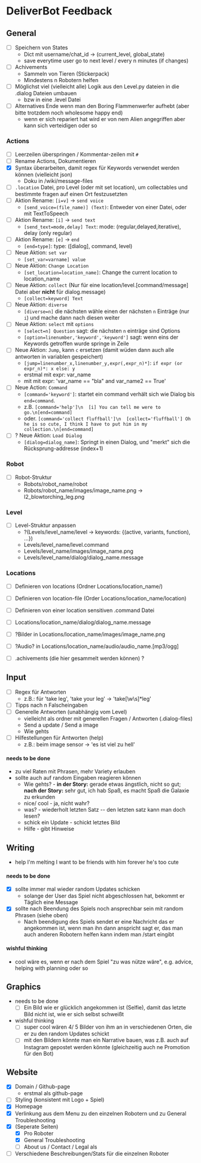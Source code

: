 # DeliverBot Feedback

## General
- [ ] Speichern von States
  - Dict mit username/chat_id -> (current_level, global_state)
  - save everytime user go to next level / every n minutes (if changes)
- [ ] Achivements
  - Sammeln von Tieren (Stickerpack)
  - Mindestens n Robotern helfen  
- [ ] Möglichst viel (vielleicht alle) Logik aus den Level.py dateien in die .dialog Dateien umbauen
  - bzw in eine .level Datei
- [ ] Alternatives Ende wenn man den Boring Flammenwerfer aufhebt (aber bitte trotzdem noch wholesome happy end)
  - wenn er sich repariert hat wird er von nem Alien angegriffen aber kann sich verteidigen oder so

### Actions
- [ ] Leerzeilen überspringen / Kommentar-zeilen mit `#`
- [ ] Rename Actions, Dokumentieren
- [x] Syntax überarbeiten, damit regex für Keywords verwendet werden können (vielleicht json)
  - Doku in /wiki/message-files
- [ ] `.location` Datei, pro Level (oder mit set location), um collectables und bestimmte fragen auf einen Ort festzusetzten
- [ ] Aktion Rename: `[i=v]` -> `send voice`
  - `[send_voice=(file_name)] (Text)`: Entweder von einer Datei, oder mit TextToSpeech
- [ ] Aktion Rename: `[i]` -> `send text`
  - `[send_text=mode,delay] Text`: mode: (regular,delayed,iterative), delay (only regular)
- [ ] Aktion Rename: `[e]` -> `end`
  - `[end=type]`: type: ([dialog], command, level)
- [ ] Neue Aktion: `set var`
  - `[set_var=varname] value`
- [ ] Neue Aktion: `Change Location`
  - `[set_location=location_name]`: Change the current location to location_name
- [ ] Neue Aktion: `collect` (Nur für eine location/level.[command/message] Datei aber **nicht** für dialog.message)
  - `[collect=keyword] Text`
- [ ] Neue Aktion: `diverse`
  - `[diverse=n]` die nächsten wähle einen der nächsten `n` Einträge (nur `i`) und mache dann nach diesen weiter
- [ ] Neue Aktion: `select` mit `options`
  - `[select=n] Question` sagt: die nächsten `n` einträge sind Options
  - `[option=linenumber,'keyword','keyword']` sagt: wenn eins der Keywords getroffen wurde springe in Zeile
- [ ] Neue Aktion: `Jump`, kann `c` ersetzen (damit wüden dann auch alle antworten in variablen gespeichert)
  - `[jump=linenumber_x,linenumber_y,expr(,expr_n)*]`: `if expr (or expr_n)*: x else: y`
  - erstmal mit expr: var_name
  - mit mit expr: 'var_name == "bla" and var_name2 == True'
- [ ] Neue Action: `Command`
  - `[command='keyword']`: startet ein command verhält sich wie Dialog bis `end=command`.
  - z.B. `[command='help']\n  [i] You can tell me were to go.\n[end=command]`
  - oder. `[command='collect fluffball']\n  [collect='fluffball'] Oh he is so cute, I think I have to put him in my collection.\n[end=command]`
- [ ] ? Neue Aktion: `Load Dialog`
  - `[dialog=dialog_name]`: Springt in einen Dialog, und "merkt" sich die Rücksprung-addresse (index+1)
  
### Robot
- [ ] Robot-Struktur
  - Robots/robot_name/robot
  - Robots/robot_name/images/image_name.png -> l2_blowtorching_leg.png

### Level
- [ ] Level-Struktur anpassen
  - ?(Levels/level_name/level -> keywords: {(active, variants, function), ...})
  - Levels/level_name/level.command
  - Levels/level_name/images/image_name.png
  - Levels/level_name/dialog/dialog_name.message
  
### Locations
- [ ] Definieren von locations (Ordner Locations/location_name/)
- [ ] Definieren von location-file (Order Locations/location_name/location)
- [ ] Definieren von einer location sensitiven .command Datei
- [ ] Locations/location_name/dialog/dialog_name.message
- [ ] ?Bilder in Locations/location_name/images/image_name.png
- [ ] ?Audio? in Locations/location_name/audio/audio_name.[mp3/ogg]
- [ ] .achivements (die hier gesammelt werden können) ?

  
## Input  
- [ ] Regex für Antworten
  - z.B.: für 'take leg', 'take your leg' -> 'take[\w\s]*leg'
- [ ] Tipps nach n Falscheingaben
- [ ] Generelle Antworten (unabhängig vom Level)
  - vielleicht als ordner mit generellen Fragen / Antworten (.dialog-files) 
  - Send a update / Send a image
  - Wie gehts
- [ ] Hilfestellungen für Antworten (help)
  - z.B.: beim image sensor -> 'es ist viel zu hell'

#### needs to be done
+ zu viel Raten  mit Phrasen, mehr Variety erlauben
+ sollte auch auf random Eingaben reagieren können
  + Wie gehts? - **in der Story:** gerade etwas ängstlich, nicht so gut; **nach der Story:** sehr gut, ich hab Spaß, es macht Spaß die Galaxie zu erkunden
  + nice/ cool - ja, nicht wahr?
  + was? - wiederholt letzten Satz -- den letzten satz kann man doch lesen?
  + schick ein Update - schickt letztes Bild
  + Hilfe - gibt Hinweise


## Writing
+ help I'm melting I want to be friends with him forever he's too cute
#### needs to be done
- [x] sollte immer mal wieder random Updates schicken
  - solange der User das Spiel nicht abgeschlossen hat, bekommt er Täglich eine Message
- [x] sollte nach Beendung des Spiels noch ansprechbar sein mit random Phrasen (siehe oben)
  - Nach beendigung des Spiels sendet er eine Nachricht das er angekommen ist, wenn man ihn dann anspricht sagt er, das man auch anderen Robotern helfen kann indem man /start eingibt
#### wishful thinking
+ cool wäre es, wenn er nach dem Spiel "zu was nütze wäre", e.g. advice, helping with planning oder so

## Graphics
- needs to be done 
  - [ ] Ein Bild wie er glücklich angekommen ist (Selfie), damit das letzte Bild nicht ist, wie er sich selbst schweißt
- wishful thinking
  - [ ] super cool wären 4/ 5 Bilder von ihm an in verschiedenen Orten, die er zu den random Updates schickt
  - [ ] mit den Bildern könnte man ein Narrative bauen, was z.B. auch auf Instagram gepostet werden könnte (gleichzeitig auch ne Promotion für den Bot)

## Website
- [x] Domain / Github-page
  - erstmal als github-page
- [ ] Styling (konsistent mit Logo + Spiel)
- [x] Homepage
- [x] Verlinkung aus dem Menu zu den einzelnen Robotern und zu General Troubleshooting
- [x] (Seperate Seiten)
  - [x] Pro Roboter
  - [x] General Troubleshooting
  - [ ] About us / Contact / Legal als 
- [ ] Verschiedene Beschreibungen/Stats für die einzelnen Roboter
